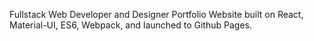 Fullstack Web Developer and Designer Portfolio Website built on React, Material-UI, ES6, Webpack, and launched to Github Pages.